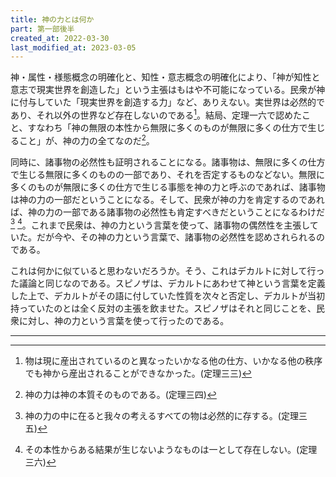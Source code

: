 ```yaml
---
title: 神の力とは何か
part: 第一部後半
created_at: 2022-03-30
last_modified_at: 2023-03-05
---
```


神・属性・様態概念の明確化と、知性・意志概念の明確化により、「神が知性と意志で現実世界を創造した」という主張はもはや不可能になっている。民衆が神に付与していた「現実世界を創造する力」など、ありえない。実世界は必然的であり、それ以外の世界など存在しないのである[^ref1]。結局、定理一六で認めたこと、すなわち「神の無限の本性から無限に多くのものが無限に多くの仕方で生じること」が、神の力の全てなのだ[^ref2]。

[^ref1]:物は現に産出されているのと異なったいかなる他の仕方、いかなる他の秩序でも神から産出されることができなかった。(定理三三)

[^ref2]:神の力は神の本質そのものである。(定理三四)

同時に、諸事物の必然性も証明されることになる。諸事物は、無限に多くの仕方で生じる無限に多くのものの一部であり、それを否定するものなどない。無限に多くのものが無限に多くの仕方で生じる事態を神の力と呼ぶのであれば、諸事物は神の力の一部だということになる。そして、民衆が神の力を肯定するのであれば、神の力の一部である諸事物の必然性も肯定すべきだということになるわけだ[^ref3] [^ref4]。これまで民衆は、神の力という言葉を使って、諸事物の偶然性を主張していた。だが今や、その神の力という言葉で、諸事物の必然性を認めされられるのである。

[^ref3]:神の力の中に在ると我々の考えるすべての物は必然的に存する。(定理三五)

[^ref4]:その本性からある結果が生じないようなものは一として存在しない。(定理三六)

これは何かに似ていると思わないだろうか。そう、これはデカルトに対して行った議論と同じなのである。スピノザは、デカルトにあわせて神という言葉を定義した上で、デカルトがその語に付していた性質を次々と否定し、デカルトが当初持っていたのとは全く反対の主張を飲ませた。スピノザはそれと同じことを、民衆に対し、神の力という言葉を使って行ったのである。

---
